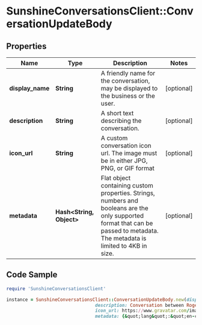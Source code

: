# SunshineConversationsClient::ConversationUpdateBody

## Properties

Name | Type | Description | Notes
------------ | ------------- | ------------- | -------------
**display_name** | **String** | A friendly name for the conversation, may be displayed to the business or the user.  | [optional] 
**description** | **String** | A short text describing the conversation. | [optional] 
**icon_url** | **String** | A custom conversation icon url. The image must be in either JPG, PNG, or GIF format | [optional] 
**metadata** | **Hash&lt;String, Object&gt;** | Flat object containing custom properties. Strings, numbers and booleans  are the only supported format that can be passed to metadata. The metadata is limited to 4KB in size.  | [optional] 

## Code Sample

```ruby
require 'SunshineConversationsClient'

instance = SunshineConversationsClient::ConversationUpdateBody.new(display_name: My conversation,
                                 description: Conversation between Rogers and Carl.,
                                 icon_url: https://www.gravatar.com/image.jpg,
                                 metadata: {&quot;lang&quot;:&quot;en-ca&quot;})
```


